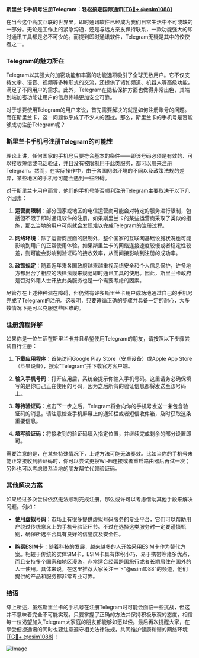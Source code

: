 **斯里兰卡手机号注册Telegram：轻松搞定国际通讯[[TG💪+ @esim1088](https://t.me/s/esim1088)]**

在当今这个高度互联的世界里，即时通讯软件已经成为我们日常生活中不可或缺的一部分。无论是工作上的紧急沟通，还是与远方亲友保持联系，一款功能强大的即时通讯工具都是必不可少的。而提到即时通讯软件，Telegram无疑是其中的佼佼者之一。

### Telegram的魅力所在

Telegram以其强大的加密功能和丰富的功能选项吸引了全球无数用户。它不仅支持文字、语音、视频等多种形式的交流，还提供了诸如频道、机器人等高级功能，满足了不同用户的需求。此外，Telegram在隐私保护方面也做得非常出色，其端到端加密功能让用户的信息传输更加安全可靠。

对于想要使用Telegram的用户来说，首先需要解决的就是如何注册账号的问题。而在斯里兰卡，这一问题似乎成了不少人的困扰。那么，斯里兰卡的手机号是否能够成功注册Telegram呢？

### 斯里兰卡手机号注册Telegram的可能性

理论上讲，任何国家的手机号只要符合基本的条件——即该号码必须是有效的、可以接收短信或电话验证，并且没有被限制用于此类服务，都可以用来注册Telegram。然而，在实际操作中，由于各国网络环境的不同以及政策法规的差异，某些地区的手机号可能会遇到一些阻碍。

对于斯里兰卡用户而言，他们的手机号能否顺利注册Telegram主要取决于以下几个因素：

1. **运营商限制**：部分国家或地区的电信运营商可能会对特定的服务进行限制，包括但不限于即时通讯软件的注册。如果斯里兰卡的某些运营商采取了类似的措施，那么当地的用户可能就会发现难以完成Telegram的注册过程。
   
2. **网络环境**：除了运营商层面的限制外，整个国家的互联网基础设施状况也可能影响到用户的正常使用体验。如果斯里兰卡的网络连接速度较慢或者稳定性较差，则可能会影响到验证码的接收效率，从而间接影响到注册的成功率。

3. **政策规定**：随着近年来各国政府越来越重视网络安全和个人信息保护，许多地方都出台了相应的法律法规来规范即时通讯工具的使用。因此，斯里兰卡政府是否对外籍人士开放此类服务也是一个需要考虑的因素。

尽管存在上述种种潜在障碍，但仍然有许多斯里兰卡用户成功地通过自己的手机号完成了Telegram的注册。这表明，只要遵循正确的步骤并具备一定的耐心，大多数情况下是可以克服这些困难的。

### 注册流程详解

如果你是一位生活在斯里兰卡并且希望使用Telegram的朋友，请按照以下步骤尝试自行注册：

1. **下载应用程序**：首先访问Google Play Store（安卓设备）或Apple App Store（苹果设备），搜索“Telegram”并下载官方客户端。

2. **输入手机号码**：打开应用后，系统会提示你输入手机号码。这里请务必确保填写的是你自己正在使用的号码，因为之后所有的验证信息都将发送至该号码上。

3. **等待验证码**：点击下一步之后，Telegram将会向你的手机号发送一条包含验证码的消息。请注意检查手机屏幕上的通知栏或者短信收件箱，及时获取这条重要信息。

4. **填写验证码**：将接收到的验证码填入指定位置，并继续完成剩余的部分设置即可。

需要注意的是，在某些特殊情况下，上述方法可能无法奏效。比如当你的手机号未能正常接收到验证码时，你可以尝试更换Wi-Fi连接或者重启路由器后再试一次；另外也可以考虑联系当地的朋友帮忙代领验证码。

### 其他解决方案

如果经过多次尝试依然无法顺利完成注册，那么或许可以考虑借助其他手段来解决问题。例如：

- **使用虚拟号码**：市场上有很多提供虚拟号码服务的专业平台，它们可以帮助用户绕过传统意义上的手机号验证环节。不过在选择这类服务时一定要谨慎甄别，确保所选平台具有良好的信誉度及安全性。
  
- **购买ESIM卡**：随着科技的发展，越来越多的人开始采用ESIM卡作为替代方案。相较于传统的实体SIM卡，ESIM卡具有体积小巧、易于携带等诸多优点，而且支持多个国家和地区漫游，非常适合经常跨国旅行或者长期居住在国外的人士使用。具体来说，在这里推荐大家关注一下“@esim1088”的频道，他们提供的产品和服务都非常专业可靠。

### 结语

综上所述，虽然斯里兰卡的手机号在注册Telegram时可能会面临一些挑战，但这并不意味着完全不可能实现。只要掌握了正确的方法并保持积极乐观的态度，相信每一位渴望加入Telegram大家庭的朋友都能够如愿以偿。最后再次提醒大家，在享受便捷通讯的同时也要注意遵守相关法律法规，共同维护健康和谐的网络环境[[TG💪+ @esim1088](https://t.me/s/esim1088)]！

![Image](https://i.postimg.cc/4NQfJmqS/Snipaste-2025-05-13-00-14-12.png)